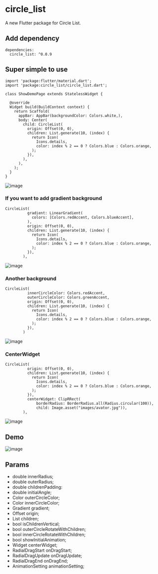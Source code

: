 # circle_list

A new Flutter package for Circle List.

## Add dependency

```
dependencies:
  circle_list: ^0.0.9
```

## Super simple to use


```
import 'package:flutter/material.dart';
import 'package:circle_list/circle_list.dart';

class ShowDemoPage extends StatelessWidget {

  @override
  Widget build(BuildContext context) {
    return Scaffold(
      appBar: AppBar(backgroundColor: Colors.white,),
      body: Center(
        child: CircleList(
          origin: Offset(0, 0),
          children: List.generate(10, (index) {
            return Icon(
              Icons.details,
              color: index % 2 == 0 ? Colors.blue : Colors.orange,
            );
          }),
        ),
      ),
    );
  }
}
```

![image](https://blog-pic-1256696029.cos.ap-guangzhou.myqcloud.com/circl_list/001.gif)


### If you want to add gradient background


```
CircleList(
          gradient: LinearGradient(
            colors: [Colors.redAccent, Colors.blueAccent],
          ),
          origin: Offset(0, 0),
          children: List.generate(10, (index) {
            return Icon(
              Icons.details,
              color: index % 2 == 0 ? Colors.blue : Colors.orange,
            );
          }),
        ),
```


![image](https://blog-pic-1256696029.cos.ap-guangzhou.myqcloud.com/circl_list/002.png)

### Another background


```
CircleList(
          innerCircleColor: Colors.redAccent,
          outerCircleColor: Colors.greenAccent,
          origin: Offset(0, 0),
          children: List.generate(10, (index) {
            return Icon(
              Icons.details,
              color: index % 2 == 0 ? Colors.blue : Colors.orange,
            );
          }),
        )
```

![image](https://blog-pic-1256696029.cos.ap-guangzhou.myqcloud.com/circl_list/003.png)

### CenterWidget



```
CircleList(
          origin: Offset(0, 0),
          children: List.generate(10, (index) {
            return Icon(
              Icons.details,
              color: index % 2 == 0 ? Colors.blue : Colors.orange,
            );
          }),
          centerWidget: ClipRRect(
              borderRadius: BorderRadius.all(Radius.circular(100)),
              child: Image.asset("images/avator.jpg")),
        ),
```

![image](https://blog-pic-1256696029.cos.ap-guangzhou.myqcloud.com/circl_list/004.png)


## Demo

![image](https://blog-pic-1256696029.cos.ap-guangzhou.myqcloud.com/circl_list/005.gif)


## Params

-  double innerRadius;
-  double outerRadius;
-  double childrenPadding: 
-  double initialAngle;
-  Color outerCircleColor;
-  Color innerCircleColor;
-  Gradient gradient;
-  Offset origin;
-  List<Widget> children;
-  bool isChildrenVertical;
-  bool outerCircleRotateWithChildren;
-  bool innerCircleRotateWithChildren;
-  bool showInitialAnimation;
-  Widget centerWidget;
-  RadialDragStart onDragStart;
-  RadialDragUpdate onDragUpdate;
-  RadialDragEnd onDragEnd;
-  AnimationSetting animationSetting;
